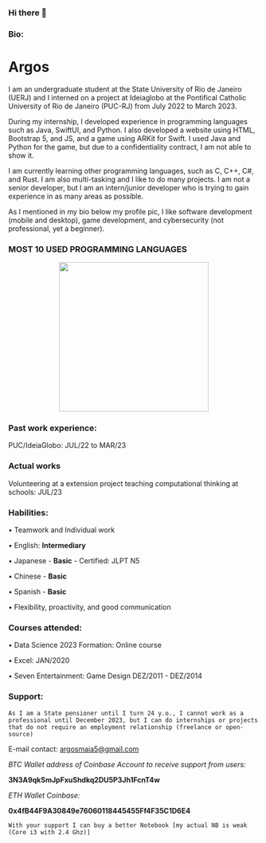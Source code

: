 ### Hi there 👋

### Bio: 

<html>
<head>
  <title>Argos's Resume</title>
</head>
<body>
  <h1>Argos</h1>
  <p>I am an undergraduate student at the State University of Rio de Janeiro (UERJ) and I interned on a project at Ideiaglobo at the Pontifical Catholic University of Rio de Janeiro (PUC-RJ) from July 2022 to March 2023.</p>
  <p>During my internship, I developed experience in programming languages such as Java, SwiftUI, and Python. I also developed a website using HTML, Bootstrap 5, and JS, and a game using ARKit for Swift. I used Java and Python for the game, but due to a confidentiality contract, I am not able to show it.</p>
  <p>I am currently learning other programming languages, such as C, C++, C#, and Rust. I am also multi-tasking and I like to do many projects. I am not a senior developer, but I am an intern/junior developer who is trying to gain experience in as many areas as possible.</p>
  <p>As I mentioned in my bio below my profile pic, I like software development (mobile and desktop), game development, and cybersecurity (not professional, yet a beginner).</p>

  ### MOST 10 USED PROGRAMMING LANGUAGES
  <div class="chart-container">
    <canvas id="language-chart"></canvas>
  </div>
  <div style="text-align: center;">
    <a href="https://github.com/argosmaia">
      <img height="300em" src="https://github-readme-stats.vercel.app/api/top-langs/?username=argosmaia&langs_count=10&theme=dracula"/><br>
    </a>
  </div>


### Past work experience:
<p>PUC/IdeiaGlobo: JUL/22 to MAR/23

### Actual works
<P>Volunteering at a extension project teaching computational thinking at schools: JUL/23</P>

### Habilities:
<p>• Teamwork and Individual work
<p>• English: <b> Intermediary</b>
<p>• Japanese - <b>Basic</b> - Certified: JLPT N5
<p>• Chinese - <b>Basic</b>
<p>• Spanish - <b>Basic</b>
<p>• Flexibility, proactivity, and good communication

### Courses attended:
<p>• Data Science 2023 Formation: Online course
<p>• Excel: JAN/2020
<p>• Seven Entertainment: Game Design DEZ/2011 - DEZ/2014

### Support:

```As I am a State pensioner until I turn 24 y.o., I cannot work as a professional until December 2023, but I can do internships or projects that do not require an employment relationship (freelance or open-source)```

E-mail contact: argosmaia5@gmail.com

<i>BTC Wallet address of Coinbase Account to receive support from users:</i>
<p>
<b>3N3A9qkSmJpFxuShdkq2DU5P3Jh1FcnT4w</b>
<p>
<i>ETH Wallet Coinbase:</i>
<p>
<b>0x4fB44F9A30849e76060118445455Ff4F35C1D6E4</b>

```With your support I can buy a better Notebook [my actual NB is weak (Core i3 with 2.4 Ghz)]```

</body>
</html>
